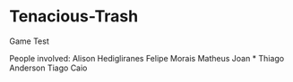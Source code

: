 # Tenacious-Trash
Game Test

People involved:
Alison Hedigliranes
Felipe Morais
Matheus Joan *
Thiago Anderson
Tiago Caio

